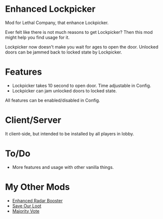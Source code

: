 # Enhanced Lockpicker
Mod for Lethal Company, that enhance Lockpicker.

Ever felt like there is not much reasons to get Lockpicker? Then this mod might help you find usage for it.

Lockpicker now doesn't make you wait for ages to open the door. Unlocked doors can be jammed back to locked state by Lockpicker.
# Features
* Lockpicker takes 10 second to open door. Time adjustable in Config.
* Lockpicker can jam unlocked doors to locked state.

All features can be enabled/disabled in Config.
# Client/Server
It client-side, but intended to be installed by all players in lobby.
# To/Do
* More features and usage with other vanilla things.
# My Other Mods
* [Enhanced Radar Booster](https://github.com/MrHydralisk/Lethal-Company-Enhanced-Radar-Booster)
* [Save Our Loot](https://github.com/MrHydralisk/Lethal-Company-Save-Our-Loot)
* [Majority Vote](https://github.com/MrHydralisk/Lethal-Company-Majority-Vote)